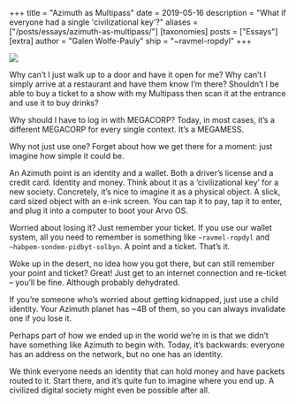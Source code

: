 +++
title = "Azimuth as Multipass"
date = 2019-05-16
description = "What if everyone had a single 'civilizational key'?"
aliases = ["/posts/essays/azimuth-as-multipass/"]
[taxonomies]
posts = ["Essays"]
[extra]
author = "Galen Wolfe-Pauly"
ship = "~ravmel-ropdyl"
+++

![](https://media.urbit.org/site/posts/essays/azimuth-as-multipass-1.png)

Why can’t I just walk up to a door and have it open for me? Why can’t I simply arrive at a restaurant and have them know I’m there? Shouldn’t I be able to buy a ticket to a show with my Multipass then scan it at the entrance and use it to buy drinks?

Why should I have to log in with MEGACORP? Today, in most cases, it’s a different MEGACORP for every single context. It’s a MEGAMESS.

Why not just use one? Forget about how we get there for a moment: just imagine how simple it could be.

An Azimuth point is an identity and a wallet. Both a driver’s license and a credit card. Identity and money. Think about it as a ‘civilizational key’ for a new society. Concretely, it’s nice to imagine it as a physical object. A slick, card sized object with an e-ink screen. You can tap it to pay, tap it to enter, and plug it into a computer to boot your Arvo OS.

Worried about losing it? Just remember your ticket. If you use our wallet system, all you need to remember is something like `~ravmel-ropdyl` and `~habpem-sondem-pidbyt-solbyn`. A point and a ticket. That’s it.

Woke up in the desert, no idea how you got there, but can still remember your point and ticket? Great! Just get to an internet connection and re-ticket – you’ll be fine. Although probably dehydrated.

If you’re someone who’s worried about getting kidnapped, just use a child identity. Your Azimuth planet has ~4B of them, so you can always invalidate one if you lose it.

Perhaps part of how we ended up in the world we’re in is that we didn’t have something like Azimuth to begin with. Today, it’s backwards: everyone has an address on the network, but no one has an identity.

We think everyone needs an identity that can hold money and have packets routed to it. Start there, and it’s quite fun to imagine where you end up. A civilized digital society might even be possible after all.

